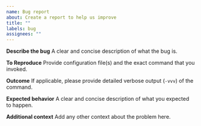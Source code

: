 ```yaml
---
name: Bug report
about: Create a report to help us improve
title: ""
labels: bug
assignees: ""
---
```


**Describe the bug**
A clear and concise description of what the bug is.

**To Reproduce**
Provide configuration file(s) and the exact command that you invoked.

**Outcome**
If applicable, please provide detailed verbose output (`-vvv`) of the command.

**Expected behavior**
A clear and concise description of what you expected to happen.

**Additional context**
Add any other context about the problem here.
